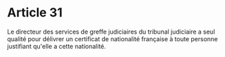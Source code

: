 # Article 31

Le directeur des services de greffe judiciaires du tribunal judiciaire a seul qualité pour délivrer un certificat de nationalité française à toute personne justifiant qu'elle a cette nationalité.

